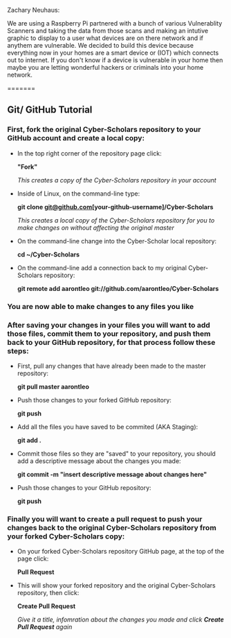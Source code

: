 
Zachary Neuhaus:

We are using a Raspberry Pi partnered with a bunch of various Vulnerablity Scanners and taking the data from those scans and making an intutive graphic to display to a user what devices are on there network and if anythem are vulnerable. We decided to build this device because everything now in your homes are a smart device or (IOT) which connects out to internet. If you don't know if a device is vulnerable in your home then maybe you are letting wonderful hackers or criminals into your home network.  


=======
## Git/ GitHub Tutorial 

### First, fork the original Cyber-Scholars repository to your GitHub account and create a local copy:
- In the top right corner of the repository page click:

   **"Fork"** 
   
   *This creates a copy of the Cyber-Scholars repository in your account*
- Inside of Linux, on the command-line type: 

   **git clone git@github.com[your-github-username]/Cyber-Scholars**
    
   *This creates a local copy of the Cyber-Scholars repository for you to make changes on without affecting the original            master*
- On the command-line change into the Cyber-Scholar local repository: 

    **cd ~/Cyber-Scholars**
- On the command-line add a connection back to my original Cyber-Scholars repository: 

    **git remote add aarontleo git://github.com/aarontleo/Cyber-Scholars**

### You are now able to make changes to any files you like

### After saving your changes in your files you will want to add those files, commit them to your repository, and push them back to your GitHub repository, for that process follow these steps:
- First, pull any changes that have already been made to the master repository:

   **git pull master aarontleo**
   
- Push those changes to your forked GitHub repository:

   **git push**
    
- Add all the files you have saved to be commited (AKA Staging):

   **git add .**
- Commit those files so they are "saved" to your repository, you should add a descriptive message about the changes you made:
    
   **git commit -m "insert descriptive message about changes here"**
- Push those changes to your GitHub repository:

   **git push**
    
### Finally you will want to create a pull request to push your changes back to the original Cyber-Scholars repository from your forked Cyber-Scholars copy:
- On your forked Cyber-Scholars repository GitHub page, at the top of the page click:

   **Pull Request**
- This will show your forked repository and the original Cyber-Scholars repository, then click:

   **Create Pull Request**
    
   *Give it a title, infomration about the changes you made and click **Create Pull Request** again*

